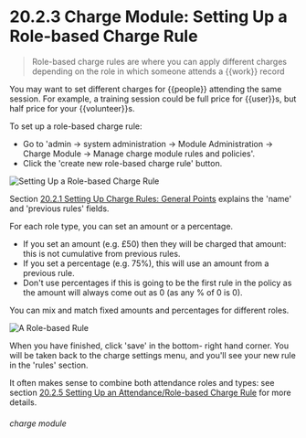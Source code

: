 # 20.2.3 Charge Module: Setting Up a Role-based Charge Rule

> Role-based charge rules are where you can apply different charges depending on the role in which someone attends a {{work}} record





You may want to set different charges for {{people}} attending the same session. For example, a training session could be full price for {{user}}s, but half price for your {{volunteer}}s. 

To set up a role-based charge rule:
- Go to 'admin -> system administration -> Module Administration -> Charge Module -> Manage charge module rules and policies'.
- Click the 'create new role-based charge rule' button. 

![Setting Up a Role-based Charge Rule](20.2.3a.png)

Section [20.2.1 Setting Up Charge Rules: General Points](/help/index/p/20.2.1) explains the 'name' and 'previous rules' fields. 

For each role type, you can set an amount or a percentage. 
   - If you set an amount (e.g. £50) then they will be charged that amount: this is not cumulative from previous rules. 
   - If you set a percentage (e.g. 75%), this will use an amount from a previous rule. 
   - Don't use percentages if this is going to be the first rule in the policy as the amount will always come out as 0 (as any % of 0 is 0). 

You can mix and match fixed amounts and percentages for different roles. 

![A Role-based Rule](20.2.3b.png)

When you have finished, click 'save' in the bottom- right hand corner. You will be taken back to the charge settings menu, and you'll see your new rule in the 'rules' section. 

It often makes sense to combine both attendance roles and types: see section [20.2.5 Setting Up an Attendance/Role-based Charge Rule](/help/index/v/{{version}}/p/20.2.5) for more details. 


###### charge module

